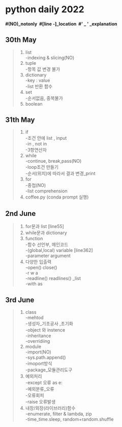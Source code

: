 # python daily 2022
#### #(NO)_notonly&nbsp; #[line -]_location&nbsp; #' _ ' _explanation
## 30th May
>1. list 
<br> -indexing & slicing(NO)
>2. tuple
<br>-항목 값 변경 불가
>3. dictionary
<br>-key : value
<br>-list 반환 함수
>4. set
<br> -순서없음, 중복불가
>5. boolean
## 31th May
>1. if
<br> -조건 안에 list , input
<br> -in , not in
<br> -3항연산자
>2. while
<br> -continue, break,pass(NO)
<br> -loop조건 만들기
<br> -순서(위치)에 따라서 결과 변경_print
>3. for
<br> -중첩(NO)
<br> -list comprehension
>4. coffee.py (conda prompt 실행)
## 2nd June
>1. for문과 list [line55]
>2. while문과 dictionary
>3. function
<br> -함수 선언부, 메인코드
<br> -(global,local) variable  [line362]
<br> -parameter argument 
>4. 다양한 입출력 
<br> -open() close()
<br> -r w a
<br> -readline() readlines() _list
<br> -with as
## 3rd June
>1. class 
<br> -mehtod
<br> -생성자_기초공사 ,초기화
<br> -object 와  instence
<br> -inheritance
<br> -overridiing
>2. module
<br> -import(NO)
<br> -sys.path.append()
<br> -imoport방식 
<br> -package_모듈관리도구
>3. 예외처리
<br> -except 오류 as e:
<br> -예외분류_오류
<br> -오류회피
<br> -raise 오류발생
>4. 내장/외장(라이브러리)함수
<br> -enumerate, filter & lambda, zip
<br> -time_time.sleep, random+random.shuffle
